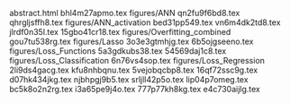 abstract.html
bhl4m27apmo.tex
figures/ANN
qn2fu9f6bd8.tex
qhrgljsffh8.tex
figures/ANN_activation
bed31pp549.tex
vn6m4dk2td8.tex
jlrdf0n35l.tex
15gbo41cr18.tex
figures/Overfitting_combined
gou7tu538rg.tex
figures/Lasso
3o3e3gtmhjg.tex
6b5ojgseeno.tex
figures/Loss_Functions
5a3gdkubs38.tex
54569daj1c8.tex
figures/Loss_Classification
6n76vs4sop.tex
figures/Loss_Regression
2li9ds4gacg.tex
kfu8nhbqnu.tex
5vejobqcbp8.tex
16qf72ssc9g.tex
d07hk434jkg.tex
njbhpgj9b5.tex
srljll42p5o.tex
lip04p7omeg.tex
bc5k8o2n2rg.tex
i3a65pe9j4o.tex
777p77kh8kg.tex
e4c730aijlg.tex